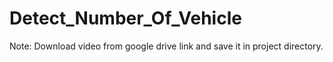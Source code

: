 # Detect_Number_Of_Vehicle

Note: Download video from google drive link and save it in project directory.

